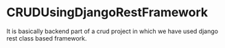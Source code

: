 # CRUDUsingDjangoRestFramework
It is basically backend part of a crud project in which we have used django rest class based framework.

